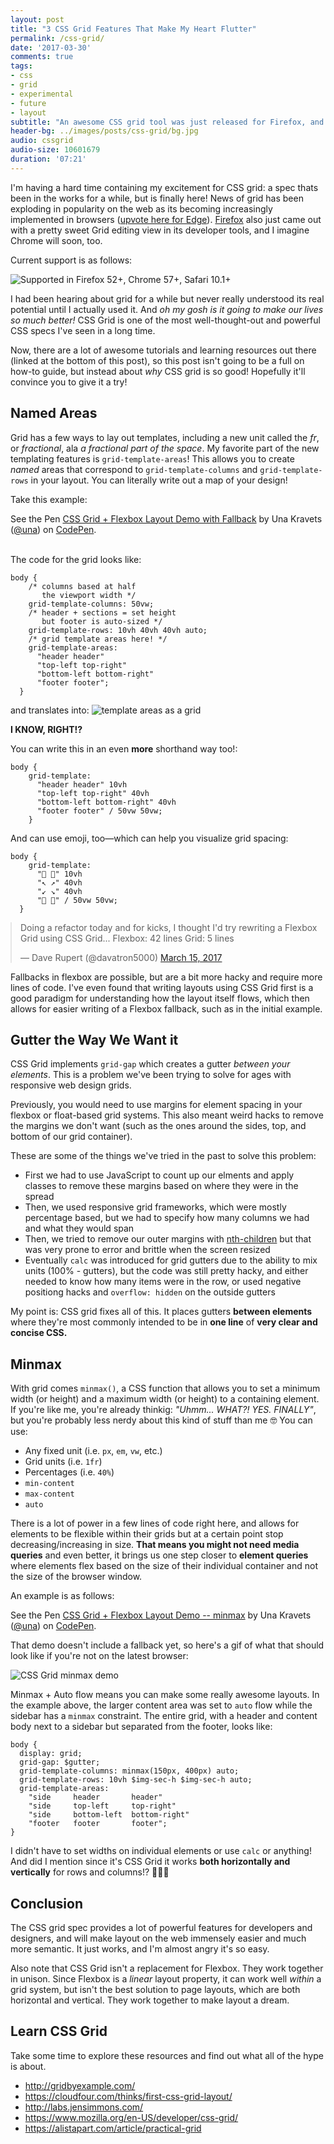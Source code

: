 ```yaml
---
layout: post
title: "3 CSS Grid Features That Make My Heart Flutter"
permalink: /css-grid/
date: '2017-03-30'
comments: true
tags:
- css
- grid
- experimental
- future
- layout
subtitle: "An awesome CSS grid tool was just released for Firefox, and the web has been buzzing about it. This is a short post about my 3 favorite features!"
header-bg: ../images/posts/css-grid/bg.jpg
audio: cssgrid
audio-size: 10601679
duration: '07:21'
---
```


I'm having a hard time containing my excitement for CSS grid: a spec thats been in the works for a while, but is finally here! News of grid has been exploding in popularity on the web as its becoming increasingly implemented in browsers ([upvote here for Edge](https://wpdev.uservoice.com/forums/257854-microsoft-edge-developer/suggestions/6514853-update-css-grid)). [Firefox](https://www.mozilla.org/en-US/developer/css-grid/) also just came out with a pretty sweet Grid editing view in its developer tools, and I imagine Chrome will soon, too.

Current support is as follows:

<img src="../images/posts/css-grid/cssgridsupport.jpg" alt="Supported in Firefox 52+, Chrome 57+, Safari 10.1+">

I had been hearing about grid for a while but never really understood its real potential until I actually used it. And *oh my gosh is it going to make our lives so much better!* <a class="twitter-share">CSS Grid is one of the most well-thought-out and powerful CSS specs I've seen in a long time</a>.

Now, there are a lot of awesome tutorials and learning resources out there (linked at the bottom of this post), so this post isn't going to be a full on how-to guide, but instead about *why* CSS grid is so good! Hopefully it'll convince you to give it a try!

## Named Areas

Grid has a few ways to lay out templates, including a new unit called the *fr*, or *fractional*, ala *a fractional part of the space*. My favorite part of the new templating features is `grid-template-areas`! This allows you to create *named* areas that correspond to `grid-template-columns` and `grid-template-rows` in your layout. You can literally write out a map of your design!

Take this example:

<p data-height="425" data-theme-id="5255" data-slug-hash="BWPbzV" data-default-tab="result" data-user="una" data-embed-version="2" data-pen-title="CSS Grid + Flexbox Layout Demo with Fallback" class="codepen">See the Pen <a href="http://codepen.io/una/pen/BWPbzV/">CSS Grid + Flexbox Layout Demo with Fallback</a> by Una Kravets (<a href="http://codepen.io/una">@una</a>) on <a href="http://codepen.io">CodePen</a>.</p>
<script async src="https://production-assets.codepen.io/assets/embed/ei.js"></script>

<br/>

<div class="row">
  <div class="half--left">
  The code for the grid looks like:

  <pre><code class="css">body {
    /* columns based at half
       the viewport width */
    grid-template-columns: 50vw;
    /* header + sections = set height
       but footer is auto-sized */
    grid-template-rows: 10vh 40vh 40vh auto;
    /* grid template areas here! */
    grid-template-areas:
      "header header"
      "top-left top-right"
      "bottom-left bottom-right"
      "footer footer";
  }</code></pre>
  </div>

  <div class="half--right">
  and translates into:
  <img src="../images/posts/css-grid/template-areas.jpg" alt="template areas as a grid" style="margin-top:0">
  </div>
</div>

**I KNOW, RIGHT!?**

<div class="row">
  <div class="half--left">
  You can write this in an even <b>more</b> shorthand way too!:

  <pre><code class="css">body {
    grid-template:
      "header header" 10vh
      "top-left top-right" 40vh
      "bottom-left bottom-right" 40vh
      "footer footer" / 50vw 50vw;
    }</code></pre>
  </div>

  <div class="half--right">
  And can use emoji, too—which can help you visualize grid spacing:

  <pre><code class="css">body {
    grid-template:
      "👸 👸" 10vh
      "↖️ ↗️" 40vh
      "↙️ ↘️" 40vh
      "👠 👠" / 50vw 50vw;
  }</code></pre>
  </div>
</div>
<style>
twitterwidget {
  margin: 0 auto 2em;
}</style>

<blockquote style="margin: 0 auto; display: block" class="twitter-tweet" data-lang="en"><p lang="en" dir="ltr">Doing a refactor today and for kicks, I thought I&#39;d try rewriting a Flexbox Grid using CSS Grid...&#13;&#13;Flexbox: 42 lines&#13;Grid: 5 lines</p>&mdash; Dave Rupert (@davatron5000) <a href="https://twitter.com/davatron5000/status/842117892384690176">March 15, 2017</a></blockquote>
<script async src="//platform.twitter.com/widgets.js" charset="utf-8"></script>

Fallbacks in flexbox are possible, but are a bit more hacky and require more lines of code. I've even found that writing layouts using CSS Grid first is a good paradigm for understanding how the layout itself flows, which then allows for easier writing of a Flexbox fallback, such as in the initial example.

## Gutter the Way We Want it

CSS Grid implements `grid-gap` which creates a gutter *between your elements*. This is a problem we've been trying to solve for ages with responsive web design grids.

Previously, you would need to use margins for element spacing in your flexbox or float-based grid systems. This also meant weird hacks to remove the margins we don't want (such as the ones around the sides, top, and bottom of our grid container).

These are some of the things we've tried in the past to solve this problem:

- First we had to use JavaScript to count up our elments and apply classes to remove these margins based on where they were in the spread
- Then, we used responsive grid frameworks, which were mostly percentage based, but we had to specify how many columns we had and what they would span
- Then, we tried to remove our outer margins with [nth-children](https://css-tricks.com/snippets/css/remove-margins-first-element/) but that was very prone to error and brittle when the screen resized
- Eventually `calc` was introduced for grid gutters due to the ability to mix units (100% - gutters), but the code was still pretty hacky, and either needed to know how many items were in the row, or used negative positiong hacks and `overflow: hidden` on the outside gutters

My point is: CSS grid fixes all of this. It places gutters **between elements** where they're most commonly intended to be in **one line** of **very clear and concise CSS.**

## Minmax

With grid comes `minmax()`, a CSS function that allows you to set a minimum width (or height) and a maximum width (or height) to a containing element. If you're like me, you're already thinkig: *"Uhmm... WHAT?! YES. FINALLY"*, but you're probably less nerdy about this kind of stuff than me 🤓 You can use:

- Any fixed unit (i.e. `px`, `em`, `vw`, etc.)
- Grid units (i.e. `1fr`)
- Percentages (i.e. `40%`)
- `min-content`
- `max-content`
- `auto`

There is a lot of power in a few lines of code right here, and allows for elements to be flexible within their grids but at a certain point stop decreasing/increasing in size. **That means you might not need media queries** and even better, it brings us one step closer to **element queries** where elements flex based on the size of their individual container and not the size of the browser window.

An example is as follows:

<p data-height="300" data-theme-id="5255" data-slug-hash="QpJMyY" data-default-tab="result" data-user="una" data-embed-version="2" data-pen-title="CSS Grid + Flexbox Layout Demo -- minmax (no fallback)" class="codepen">See the Pen <a href="http://codepen.io/una/pen/QpJMyY/">CSS Grid + Flexbox Layout Demo -- minmax</a> by Una Kravets (<a href="http://codepen.io/una">@una</a>) on <a href="http://codepen.io">CodePen</a>.</p>

That demo doesn't include a fallback yet, so here's a gif of what that should look like if you're not on the latest browser:

<img src="../images/posts/css-grid/minmax.gif" alt="CSS Grid minmax demo">

Minmax + Auto flow means you can make some really awesome layouts. In the example above, the larger content area was set to `auto` flow while the sidebar has a `minmax` constraint. The entire grid, with a header and content body next to a sidebar but separated from the footer, looks like:

```
body {
  display: grid;
  grid-gap: $gutter;
  grid-template-columns: minmax(150px, 400px) auto;
  grid-template-rows: 10vh $img-sec-h $img-sec-h auto;
  grid-template-areas:
    "side     header       header"
    "side     top-left     top-right"
    "side     bottom-left  bottom-right"
    "footer   footer       footer";
}
```

I didn't have to set widths on individual elements or use `calc` or anything! And did I mention since it's CSS Grid it works **both horizontally and vertically** for rows and columns!? 🎉🎉🎉

## Conclusion

The CSS grid spec provides a lot of powerful features for developers and designers, and will make layout on the web immensely easier and much more semantic. It just works, and I'm almost angry it's so easy.

Also note that CSS Grid isn't a replacement for Flexbox. They work together in unison. Since Flexbox is a *linear* layout property, it can work well *within* a grid system, but isn't the best solution to page layouts, which are both horizontal and vertical. They work together to make layout a dream.

## Learn CSS Grid

Take some time to explore these resources and find out what all of the hype is about.

- http://gridbyexample.com/
- https://cloudfour.com/thinks/first-css-grid-layout/
- http://labs.jensimmons.com/
- https://www.mozilla.org/en-US/developer/css-grid/
- https://alistapart.com/article/practical-grid
